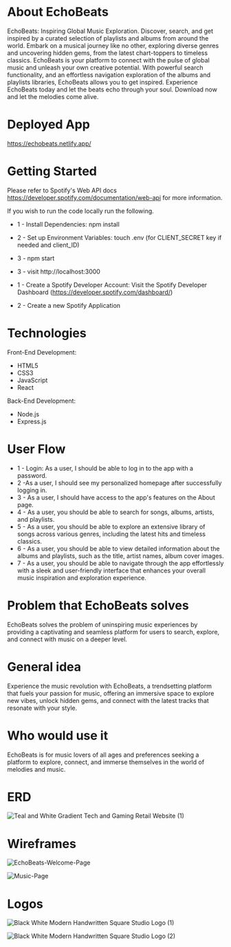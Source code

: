 # About EchoBeats

EchoBeats: Inspiring Global Music Exploration. Discover, search, and get inspired by a curated selection of playlists and albums from around the world. Embark on a musical journey like no other, exploring diverse genres and uncovering hidden gems, from the latest chart-toppers to timeless classics. EchoBeats is your platform to connect with the pulse of global music and unleash your own creative potential. With powerful search functionality, and an effortless navigation exploration of the albums and playlists libraries, EchoBeats allows you to get inspired. Experience EchoBeats today and let the beats echo through your soul. Download now and let the melodies come alive.

# Deployed App

https://echobeats.netlify.app/

# Getting Started

Please refer to Spotify's Web API docs https://developer.spotify.com/documentation/web-api for more information.

If you wish to run the code locally run the following.


- 1 - Install Dependencies: npm install
- 2 - Set up Environment Variables: touch .env (for CLIENT_SECRET key if needed and client_ID)
- 3 - npm start
- 3 - visit http://localhost:3000

- 1 - Create a Spotify Developer Account: Visit the Spotify Developer Dashboard (https://developer.spotify.com/dashboard/)
- 2 - Create a new Spotify Application




# Technologies

Front-End Development:
* HTML5
* CSS3
* JavaScript
* React

Back-End Development:
* Node.js
* Express.js

# User Flow

- 1 - Login: As a user, I should be able to log in to the app with a password.
- 2 -As a user, I should see my personalized homepage after successfully logging in.
- 3 - As a user, I should have access to the app's features on the About page.
- 4 - As a user, you should be able to search for songs, albums, artists, and playlists.
- 5 - As a user, you should be able to explore an extensive library of songs across various genres, including the latest hits and timeless classics.
- 6 - As a user, you should be able to view detailed information about the albums and playlists, such as the title, artist names, album cover images.
- 7 - As a user, you should be able to navigate through the app effortlessly with a sleek and user-friendly interface that enhances your overall music inspiration and exploration experience.

# Problem that EchoBeats solves

EchoBeats solves the problem of uninspiring music experiences by providing a captivating and seamless platform for users to search, explore, and connect with music on a deeper level.

# General idea

Experience the music revolution with EchoBeats, a trendsetting platform that fuels your passion for music, offering an immersive space to explore new vibes, unlock hidden gems, and connect with the latest tracks that resonate with your style.

# Who would use it

EchoBeats is for music lovers of all ages and preferences seeking a platform to explore, connect, and immerse themselves in the world of melodies and music.

# ERD

![Teal and White Gradient Tech and Gaming Retail Website (1)](https://github.com/DoloresCode/Portfolio_Website/assets/117631390/f61a1c1d-25c9-44a5-816b-a682b0375705)

# Wireframes

![EchoBeats-Welcome-Page](https://github.com/DoloresCode/Portfolio_Website/assets/117631390/b3da0dc3-a6c4-419d-ada9-0bd95bb363b7)

![Music-Page](https://github.com/DoloresCode/Portfolio_Website/assets/117631390/221e4f67-d105-45df-bb0f-1eee4b5a25d6)

# Logos 

![Black White Modern Handwritten Square Studio Logo (1)](https://github.com/DoloresCode/Portfolio_Website/assets/117631390/76040ed5-01e2-4d02-93e1-f5aa7aff06d0)

![Black White Modern Handwritten Square Studio Logo (2)](https://github.com/DoloresCode/Portfolio_Website/assets/117631390/23247625-1de0-47e6-8fa1-058e82f8e2c6)
